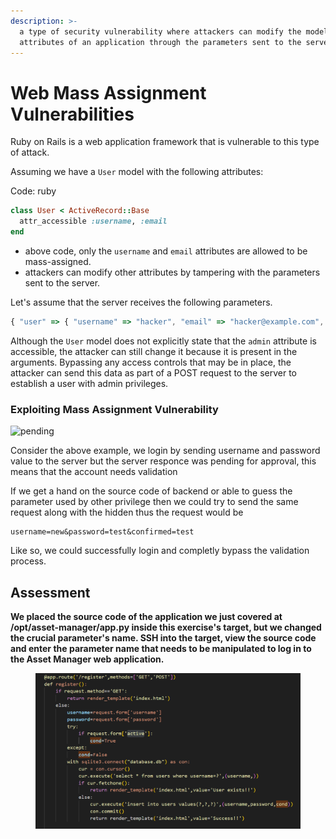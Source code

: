 ```yaml
---
description: >-
  a type of security vulnerability where attackers can modify the model
  attributes of an application through the parameters sent to the server
---
```


# Web Mass Assignment Vulnerabilities

Ruby on Rails is a web application framework that is vulnerable to this type of attack.

Assuming we have a `User` model with the following attributes:

Code: ruby

```ruby
class User < ActiveRecord::Base
  attr_accessible :username, :email
end
```

* above code, only the `username` and `email` attributes are allowed to be mass-assigned.&#x20;
* attackers can modify other attributes by tampering with the parameters sent to the server.&#x20;

Let's assume that the server receives the following parameters.

```javascript
{ "user" => { "username" => "hacker", "email" => "hacker@example.com", "admin" => true } }
```

Although the `User` model does not explicitly state that the `admin` attribute is accessible, the attacker can still change it because it is present in the arguments. Bypassing any access controls that may be in place, the attacker can send this data as part of a POST request to the server to establish a user with admin privileges.

### Exploiting Mass Assignment Vulnerability

![pending](https://academy.hackthebox.com/storage/modules/113/mass\_assignment/pending.png)

Consider the above example, we login by sending username and password value to the server but the server responce was pending for approval, this means that the account needs validation

If we get a hand on the source code of backend or able to guess the parameter used by other privilege then we could try to send the same request along with the hidden thus the request would be

```
username=new&password=test&confirmed=test
```

Like so, we could successfully login and completly bypass the validation process.

## Assessment

**We placed the source code of the application we just covered at /opt/asset-manager/app.py inside this exercise's target, but we changed the crucial parameter's name. SSH into the target, view the source code and enter the parameter name that needs to be manipulated to log in to the Asset Manager web application.**

<figure><img src="../../../.gitbook/assets/image (1).png" alt=""><figcaption></figcaption></figure>

